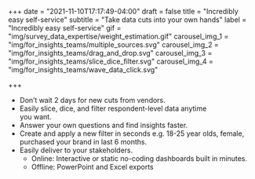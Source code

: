 +++
date = "2021-11-10T17:17:49-04:00"
draft = false
title = "Incredibly easy self-service"
subtitle = "Take data cuts into your own hands"
label = "Incredibly easy self-service"
gif = "img/survey_data_expertise/weight_estimation.gif"
carousel_img_1 = "img/for_insights_teams/multiple_sources.svg"
carousel_img_2 = "img/for_insights_teams/drag_and_drop.svg"
carousel_img_3 = "img/for_insights_teams/slice_dice_filter.svg"
carousel_img_4 = "img/for_insights_teams/wave_data_click.svg"

+++

* Don’t wait 2 days for new cuts from vendors.
* Easily slice, dice, and filter respondent-level data anytime <br> you want.
* Answer your own questions and find insights faster.
* Create and apply a new filter in seconds e.g. 18-25 year olds, female, purchased your brand in last 6 months.
* Easily deliver to your stakeholders.
    * Online: Interactive or static no-coding dashboards built in minutes.
    * Offline: PowerPoint and Excel exports
